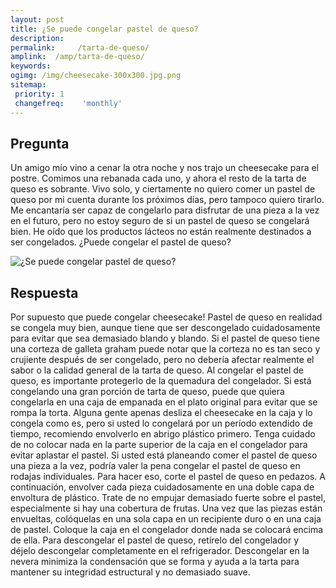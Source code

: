 ```yaml
---
layout: post
title: ¿Se puede congelar pastel de queso?  
description: 
permalink:     /tarta-de-queso/
amplink:  /amp/tarta-de-queso/
keywords: 
ogimg: /img/cheesecake-300x300.jpg.png
sitemap:
 priority: 1
 changefreq:    'monthly'
---
```




## Pregunta

Un amigo mío vino a cenar la otra noche y nos trajo un cheesecake para el postre. Comimos una rebanada cada uno, y ahora el resto de la tarta de queso es sobrante. Vivo solo, y ciertamente no quiero comer un pastel de queso por mi cuenta durante los próximos días, pero tampoco quiero tirarlo. Me encantaría ser capaz de congelarlo para disfrutar de una pieza a la vez en el futuro, pero no estoy seguro de si un pastel de queso se congelará bien. He oído que los productos lácteos no están realmente destinados a ser congelados. ¿Puede congelar el pastel de queso?


![¿Se puede congelar pastel de queso?](https://sepuedecongelar.com/img/cheesecake-300x300.jpg "¿Se puede congelar pastel de queso?" )


## Respuesta

Por supuesto que puede congelar cheesecake! Pastel de queso en realidad se congela muy bien, aunque tiene que ser descongelado cuidadosamente para evitar que sea demasiado blando y blando. Si el pastel de queso tiene una corteza de galleta graham puede notar que la corteza no es tan seco y crujiente después de ser congelado, pero no debería afectar realmente el sabor o la calidad general de la tarta de queso.
Al congelar el pastel de queso, es importante protegerlo de la quemadura del congelador. Si está congelando una gran porción de tarta de queso, puede que quiera congelarla en una caja de empanada en el plato original para evitar que se rompa la torta. Alguna gente apenas desliza el cheesecake en la caja y lo congela como es, pero si usted lo congelará por un período extendido de tiempo, recomiendo envolverlo en abrigo plástico primero. Tenga cuidado de no colocar nada en la parte superior de la caja en el congelador para evitar aplastar el pastel.
Si usted está planeando comer el pastel de queso una pieza a la vez, podría valer la pena congelar el pastel de queso en rodajas individuales. Para hacer eso, corte el pastel de queso en pedazos. A continuación, envolver cada pieza cuidadosamente en una doble capa de envoltura de plástico. Trate de no empujar demasiado fuerte sobre el pastel, especialmente si hay una cobertura de frutas. Una vez que las piezas están envueltas, colóquelas en una sola capa en un recipiente duro o en una caja de pastel. Coloque la caja en el congelador donde nada se colocará encima de ella.
Para descongelar el pastel de queso, retírelo del congelador y déjelo descongelar completamente en el refrigerador. Descongelar en la nevera minimiza la condensación que se forma y ayuda a la tarta para mantener su integridad estructural y no demasiado suave.